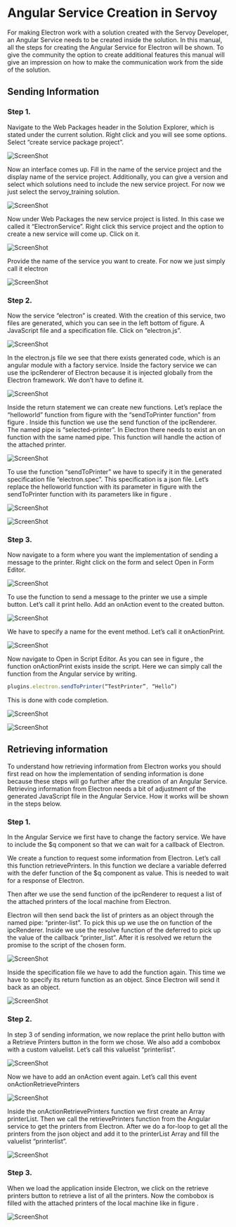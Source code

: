 # Angular Service Creation in Servoy

For making Electron work with a solution created with the Servoy Developer, an Angular Service needs to be created inside the solution. In this manual, all the steps for creating the Angular Service for Electron will be shown. To give the community the option to create additional features this manual will give an impression on how to make the communication work from the side of the solution.

## Sending Information

### Step 1.

Navigate to the Web Packages header in the Solution Explorer, which is stated under the current solution. Right click and you will see some options. Select “create service package project”.

![ScreenShot](/tutorial-images/sending-information/1.png)

Now an interface comes up. Fill in the name of the service project and the display name of the service project. Additionally, you can give a version and select which solutions need to include the new service project. For now we just select the servoy_training solution.

![ScreenShot](/tutorial-images/sending-information/2.png)

Now under Web Packages the new service project is listed. In this case we called it “ElectronService”. Right click this service project and the option to create a new service will come up. Click on it. 

![ScreenShot](/tutorial-images/sending-information/3.png)

Provide the name of the service you want to create. For now we just simply call it electron

![ScreenShot](/tutorial-images/sending-information/4.png)

### Step 2.

Now the service “electron” is created. With the creation of this service, two files are generated, which you can see in the left bottom of figure. A JavaScript file and a specification file. Click on “electron.js”.

![ScreenShot](/tutorial-images/sending-information/5.png)

In the electron.js file we see that there exists generated code, which is an angular module with a factory service. Inside the factory service we can use the ipcRenderer of Electron because it is injected globally from the Electron framework. We don’t have to define it. 

![ScreenShot](/tutorial-images/sending-information/6.png)

Inside the return statement we can create new functions. Let’s replace the “helloworld” function from figure with the “sendToPrinter function” from figure . Inside this function we use the send function of the ipcRenderer. The named pipe is “selected-printer”. In Electron there needs to exist an on function with the same named pipe. This function will handle the action of the attached printer. 

![ScreenShot](/tutorial-images/sending-information/7.png)

To use the function “sendToPrinter” we have to specify it in the generated specification file “electron.spec”. This specification is a json file. Let’s replace the helloworld function with its parameter in figure with the sendToPrinter function with its parameters like in figure .

![ScreenShot](/tutorial-images/sending-information/8.png)

![ScreenShot](/tutorial-images/sending-information/9.png)

### Step 3.

Now navigate to a form where you want the implementation of sending a message to the printer. Right click on the form and select Open in Form Editor. 

![ScreenShot](/tutorial-images/sending-information/10.png)

To use the function to send a message to the printer we use a simple button. Let’s call it print hello. Add an onAction event to the created button.

![ScreenShot](/tutorial-images/sending-information/11.png)

We have to specify a name for the event method. Let’s call it onActionPrint. 

![ScreenShot](/tutorial-images/sending-information/12.png)

Now navigate to Open in Script Editor. As you can see in figure , the function onActionPrint exists inside the script. Here we can simply call the function from the Angular service by writing. 

```javascript
plugins.electron.sendToPrinter(“TestPrinter”, “Hello”)
```
This is done with code completion. 

![ScreenShot](/tutorial-images/sending-information/13.png)

![ScreenShot](/tutorial-images/sending-information/14.png)

## Retrieving information

To understand how retrieving information from Electron works you should first read on how the implementation of sending information is done because these steps will go further after the creation of an Angular Service. Retrieving information from Electron needs a bit of adjustment of the generated JavaScript file in the Angular Service. How it works will be shown in the steps below. 

### Step 1.

In the Angular Service we first have to change the factory service. We have to include the $q component so that we can wait for a callback of Electron. 

We create a function to request some information from Electron. Let’s call this function retrievePrinters. In this function we declare a variable deferred with the defer function of the $q component as value. This is needed to wait for a response of Electron. 

Then after we use the send function of the ipcRenderer to request a list of the attached printers of the local machine from Electron. 

Electron will then send back the list of printers as an object through the named pipe: “printer-list”. To pick this up we use the on function of the ipcRenderer. Inside we use the resolve function of the deferred to pick up the value of the callback “printer_list”. After it is resolved we return the promise to the script of the chosen form. 

![ScreenShot](/tutorial-images/retrieving-information/1.png)

Inside the specification file we have to add the function again. This time we have to specify its return function as an object. Since Electron will send it back as an object.

![ScreenShot](/tutorial-images/retrieving-information/2.png)

### Step 2.

In step 3 of sending information, we now replace the print hello button with a Retrieve Printers button in the form we chose. We also add a combobox with a custom valuelist. Let’s call this valuelist “printerlist”.  


![ScreenShot](/tutorial-images/retrieving-information/3.png)

Now we have to add an onAction event again. Let’s call this event onActionRetrievePrinters

![ScreenShot](/tutorial-images/retrieving-information/4.png)

Inside the onActionRetrievePrinters function we first create an Array printerList. Then we call the retrievePrinters function from the Angular service to get the printers from Electron. After we do a for-loop to get all the printers from the json object and add it to the printerList Array and fill the valuelist “printerlist”.

![ScreenShot](/tutorial-images/retrieving-information/5.png)

### Step 3.

When we load the application inside Electron, we click on the retrieve printers button to retrieve a list of all the printers. Now the combobox is filled with the attached printers of the local machine like in figure .

![ScreenShot](/tutorial-images/retrieving-information/6.png)
